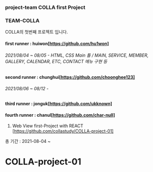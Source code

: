 ### project-team COLLA first Project

### TEAM-COLLA
COLLA의 첫번째 프로젝트 입니다.

#### first runner : huiwon[https://github.com/hu1won]
###### 2021/08/04 ~ 08/05 - HTML, CSS Main 틀 / MAIN, SERVICE, MEMBER, GALLERY, CALENDAR, ETC, CONTACT 메뉴 구현 등

#### second runner : chunghui[https://github.com/choonghee123]
###### 2021/08/06 ~ 08/12 - 

#### third runner : jonguk[https://github.com/ukknown]

#### fourth runner : chanul[https://github.com/char-null]

1. Web View first-Project with REACT [https://github.com/collastudy/COLLA-project-01]

총 기간 : 2021-08-04 ~

# COLLA-project-01
